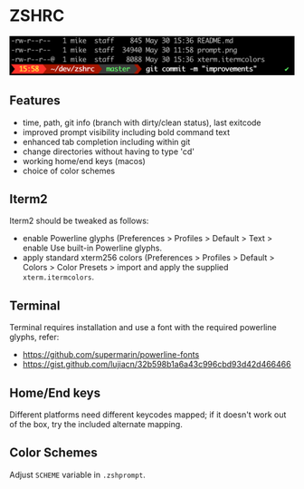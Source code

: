 # ZSHRC

![prompt example](prompt.png)

## Features
* time, path, git info (branch with dirty/clean status), last exitcode
* improved prompt visibility including bold command text
* enhanced tab completion including within git
* change directories without having to type 'cd'
* working home/end keys (macos)
* choice of color schemes

## Iterm2
Iterm2 should be tweaked as follows:
* enable Powerline glyphs (Preferences > Profiles > Default > Text > enable Use built-in Powerline glyphs.
* apply standard xterm256 colors (Preferences > Profiles > Default > Colors > Color Presets > import and apply the supplied `xterm.itermcolors`.

## Terminal
Terminal requires installation and use a font with the required powerline glyphs, refer:
* https://github.com/supermarin/powerline-fonts
* https://gist.github.com/lujiacn/32b598b1a6a43c996cbd93d42d466466

## Home/End keys
Different platforms need different keycodes mapped; if it doesn't work out of the box, try the included alternate mapping.

## Color Schemes
Adjust `SCHEME` variable in `.zshprompt`.